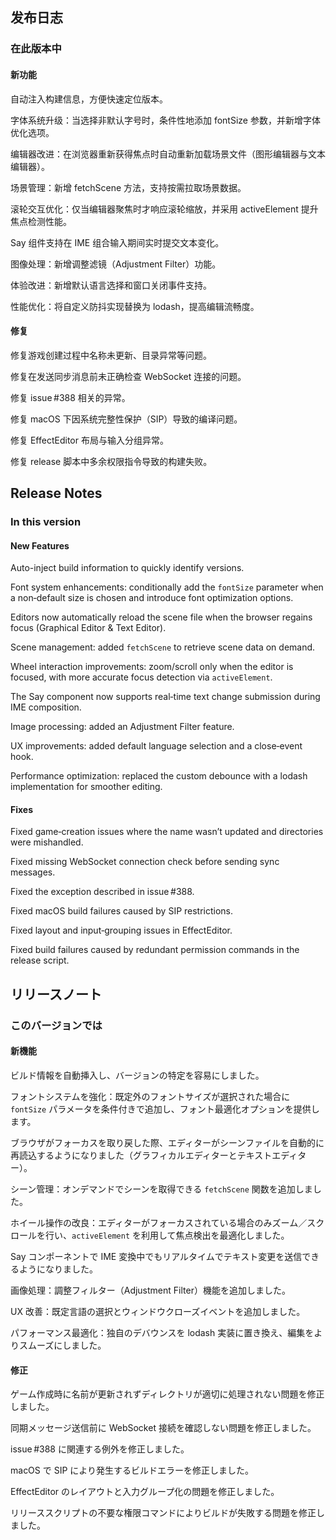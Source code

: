 ## 发布日志

### 在此版本中

#### 新功能

自动注入构建信息，方便快速定位版本。

字体系统升级：当选择非默认字号时，条件性地添加 fontSize 参数，并新增字体优化选项。

编辑器改进：在浏览器重新获得焦点时自动重新加载场景文件（图形编辑器与文本编辑器）。

场景管理：新增 fetchScene 方法，支持按需拉取场景数据。

滚轮交互优化：仅当编辑器聚焦时才响应滚轮缩放，并采用 activeElement 提升焦点检测性能。

Say 组件支持在 IME 组合输入期间实时提交文本变化。

图像处理：新增调整滤镜（Adjustment Filter）功能。

体验改进：新增默认语言选择和窗口关闭事件支持。

性能优化：将自定义防抖实现替换为 lodash，提高编辑流畅度。

#### 修复

修复游戏创建过程中名称未更新、目录异常等问题。

修复在发送同步消息前未正确检查 WebSocket 连接的问题。

修复 issue #388 相关的异常。

修复 macOS 下因系统完整性保护（SIP）导致的编译问题。

修复 EffectEditor 布局与输入分组异常。

修复 release 脚本中多余权限指令导致的构建失败。

<!-- English Translation -->
## Release Notes

### In this version

#### New Features

Auto-inject build information to quickly identify versions.

Font system enhancements: conditionally add the `fontSize` parameter when a non‑default size is chosen and introduce font optimization options.

Editors now automatically reload the scene file when the browser regains focus (Graphical Editor & Text Editor).

Scene management: added `fetchScene` to retrieve scene data on demand.

Wheel interaction improvements: zoom/scroll only when the editor is focused, with more accurate focus detection via `activeElement`.

The Say component now supports real‑time text change submission during IME composition.

Image processing: added an Adjustment Filter feature.

UX improvements: added default language selection and a close‑event hook.

Performance optimization: replaced the custom debounce with a lodash implementation for smoother editing.

#### Fixes

Fixed game‑creation issues where the name wasn’t updated and directories were mishandled.

Fixed missing WebSocket connection check before sending sync messages.

Fixed the exception described in issue #388.

Fixed macOS build failures caused by SIP restrictions.

Fixed layout and input‑grouping issues in EffectEditor.

Fixed build failures caused by redundant permission commands in the release script.

<!-- Japanese Translation -->
## リリースノート

### このバージョンでは

#### 新機能

ビルド情報を自動挿入し、バージョンの特定を容易にしました。

フォントシステムを強化：既定外のフォントサイズが選択された場合に `fontSize` パラメータを条件付きで追加し、フォント最適化オプションを提供します。

ブラウザがフォーカスを取り戻した際、エディターがシーンファイルを自動的に再読込するようになりました（グラフィカルエディターとテキストエディター）。

シーン管理：オンデマンドでシーンを取得できる `fetchScene` 関数を追加しました。

ホイール操作の改良：エディターがフォーカスされている場合のみズーム／スクロールを行い、`activeElement` を利用して焦点検出を最適化しました。

Say コンポーネントで IME 変換中でもリアルタイムでテキスト変更を送信できるようになりました。

画像処理：調整フィルター（Adjustment Filter）機能を追加しました。

UX 改善：既定言語の選択とウィンドウクローズイベントを追加しました。

パフォーマンス最適化：独自のデバウンスを lodash 実装に置き換え、編集をよりスムーズにしました。

#### 修正

ゲーム作成時に名前が更新されずディレクトリが適切に処理されない問題を修正しました。

同期メッセージ送信前に WebSocket 接続を確認しない問題を修正しました。

issue #388 に関連する例外を修正しました。

macOS で SIP により発生するビルドエラーを修正しました。

EffectEditor のレイアウトと入力グループ化の問題を修正しました。

リリーススクリプトの不要な権限コマンドによりビルドが失敗する問題を修正しました。

[//]: # (<!-- French Translation -->)

[//]: # (## Notes de version)

[//]: # ()
[//]: # (### Dans cette version)

[//]: # ()
[//]: # (#### Nouveaux Fonctionnalités)

[//]: # ()
[//]: # (Utilisation d'un nouveau sélecteur de fichiers)

[//]: # ()
[//]: # (Ajout de la prise en charge de la personnalisation de l'interface utilisateur de la branche de sélection du moteur)

[//]: # ()
[//]: # (#### Corrections)

[//]: # ()
[//]: # (Style de l'éditeur optimisé)

[//]: # ()
[//]: # (Correction d'un problème où l'ouverture d'un fichier sans suffixe renvoyait une erreur)

[//]: # ()
[//]: # (Correction d'un certain nombre d'erreurs dans le moteur)
